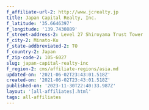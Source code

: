```yaml
---
f_affiliate-url-2: http://www.jcrealty.jp
title: Japan Capital Realty, Inc.
f_latitude: '35.6646397'
f_longitude: '139.7430889'
f_street-address-2: Level 27 Shiroyama Trust Tower­
f_city-2: Minato-Ku­
f_state-addbreviated-2: TO­
f_country-2: Japan
f_zip-code-2: 105-6027
slug: japan-capital-realty-inc
f_region-2: cms/affiliate-regions/asia.md
updated-on: '2021-06-02T23:43:01.518Z'
created-on: '2021-06-02T23:43:01.518Z'
published-on: '2023-11-30T22:40:33.987Z'
layout: '[all-affiliates].html'
tags: all-affiliates
---
```



